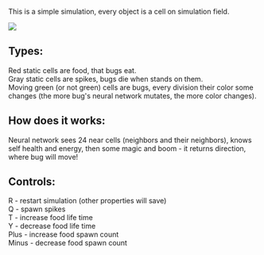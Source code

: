 This is a simple simulation, every object is a cell on simulation field. 

[![](https://img.youtube.com/vi/s6dcKFjWTJE/0.jpg)](https://www.youtube.com/watch?v=s6dcKFjWTJE)

## Types:
Red static cells are food, that bugs eat.<br>
Gray static cells are spikes, bugs die when stands on them.<br>
Moving green (or not green) cells are bugs, every division their color some changes (the more bug's neural network mutates, the more color changes).<br>

## How does it works:
Neural network sees 24 near cells (neighbors and their neighbors), knows self health and energy, then some magic and boom - it returns direction, where bug will move!

## Controls:
R - restart simulation (other properties will save)<br>
Q - spawn spikes<br>
T - increase food life time<br>
Y - decrease food life time<br>
Plus - increase food spawn count<br>
Minus - decrease food spawn count<br>
